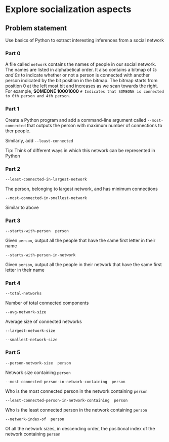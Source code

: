 # Explore socialization aspects

## Problem statement

Use basics of Python to extract interesting inferences from a social network

### Part 0

A file called `network` contains the names of people in our social network.
The names are listed in alphabetical order.
It also contains a bitmap of *1s and 0s* to indicate whether or not a person is connected with another person indicated by the bit position in the bitmap.
The bitmap starts from position 0 at the left most bit and increases as we scan towards the right.
For example,
**SOMEONE 10001000**
`# Indicates that SOMEONE is connected to 0th person and 4th person.`

### Part 1

Create a Python program and add a command-line argument called `--most-connected` that outputs the person with maximum number of connections to ther people.

Similarly, add `--least-connected`

Tip: Think of different ways in which this network can be represented in Python

### Part 2

`--least-connected-in-largest-network`

The person, belonging to largest network, and has minimum connections

`--most-connected-in-smallest-network`

Similar to above

### Part 3

`--starts-with-person  person`

Given `person`, output all the people that have the same first letter in their name

`--starts-with-person-in-network`

Given `person`, output all the people in their network that have the same first letter in their name

### Part 4

`--total-networks`

Number of total connected components

`--avg-network-size`

Average size of connected networks

`--largest-network-size`

`--smallest-network-size`

### Part 5

`--person-network-size  person`

Network size containing `person`

`--most-connected-person-in-network-containing  person`

Who is the most connected person in the network containing `person`

`--least-connected-person-in-network-containing  person`

Who is the least connected person in the network containing `person`

`--network-index-of  person`

Of all the network sizes, in descending order, the positional index of the network containing `person`
